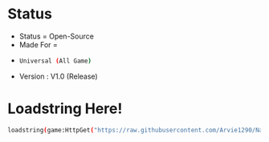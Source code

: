 # Status
- Status = Open-Source
- Made For =
- ```bash
  Universal (All Game)
  ```
- Version : V1.0 (Release)


# Loadstring Here!
```bash
loadstring(game:HttpGet("https://raw.githubusercontent.com/Arvie1290/Natural_Disaster/Currently-Position-Player/RPP.lua"))()
```

